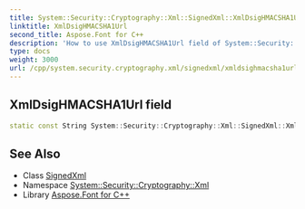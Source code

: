 ```yaml
---
title: System::Security::Cryptography::Xml::SignedXml::XmlDsigHMACSHA1Url field
linktitle: XmlDsigHMACSHA1Url
second_title: Aspose.Font for C++
description: 'How to use XmlDsigHMACSHA1Url field of System::Security::Cryptography::Xml::SignedXml class in C++.'
type: docs
weight: 3000
url: /cpp/system.security.cryptography.xml/signedxml/xmldsighmacsha1url/
---
```

## XmlDsigHMACSHA1Url field




```cpp
static const String System::Security::Cryptography::Xml::SignedXml::XmlDsigHMACSHA1Url
```

## See Also

* Class [SignedXml](../)
* Namespace [System::Security::Cryptography::Xml](../../)
* Library [Aspose.Font for C++](../../../)
